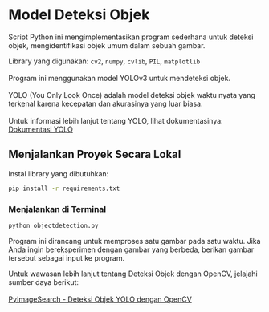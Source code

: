# Model Deteksi Objek

Script Python ini mengimplementasikan program sederhana untuk deteksi objek, mengidentifikasi objek umum dalam sebuah gambar.

Library yang digunakan: `cv2`, `numpy`, `cvlib`, `PIL`, `matplotlib`<br><br>
Program ini menggunakan model YOLOv3 untuk mendeteksi objek.<br><br>
YOLO (You Only Look Once) adalah model deteksi objek waktu nyata yang terkenal karena kecepatan dan akurasinya yang luar biasa.<br><br>
Untuk informasi lebih lanjut tentang YOLO, lihat dokumentasinya: [Dokumentasi YOLO](https://pjreddie.com/darknet/yolo/)

## Menjalankan Proyek Secara Lokal

Instal library yang dibutuhkan:

```bash
pip install -r requirements.txt
```

### Menjalankan di Terminal

```bash
python objectdetection.py
```

Program ini dirancang untuk memproses satu gambar pada satu waktu. Jika Anda ingin bereksperimen dengan gambar yang berbeda, berikan gambar tersebut sebagai input ke program.

Untuk wawasan lebih lanjut tentang Deteksi Objek dengan OpenCV, jelajahi sumber daya berikut:<br><br>
[PyImageSearch - Deteksi Objek YOLO dengan OpenCV](https://www.pyimagesearch.com/2018/11/12/yolo-object-detection-with-opencv/)
